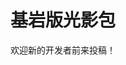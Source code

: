 # 基岩版光影包

欢迎新的开发者前来投稿！

<SubmitWork :work_type="'bedrock_shader'" :label_name="'Bedrock Shader'"></SubmitWork>

<WorkTable :work_type="'bedrock_shader'"></WorkTable>
